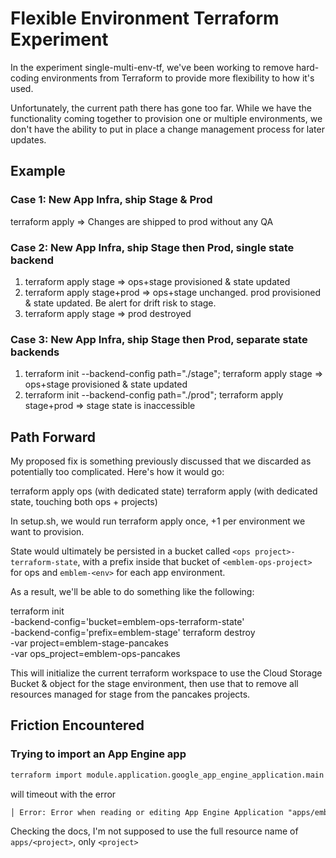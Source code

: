 # Flexible Environment Terraform Experiment

In the experiment single-multi-env-tf, we've been working to remove hard-coding environments from Terraform to provide more flexibility to how it's used.

Unfortunately, the current path there has gone too far. While we have the functionality coming together to provision one or multiple environments, we don't have the ability to put in place a change management process for later updates.

## Example

### Case 1: New App Infra, ship Stage & Prod

terraform apply => Changes are shipped to prod without any QA

### Case 2: New App Infra, ship Stage then Prod, single state backend

1. terraform apply stage => ops+stage provisioned & state updated
2. terraform apply stage+prod => ops+stage unchanged. prod provisioned & state updated. Be alert for drift risk to stage.
3. terraform apply stage => prod destroyed

### Case 3: New App Infra, ship Stage then Prod, separate state backends

1. terraform init --backend-config path="./stage"; terraform apply stage => ops+stage provisioned & state updated
2. terraform init --backend-config path="./prod"; terraform apply stage+prod => stage state is inaccessible

## Path Forward

My proposed fix is something previously discussed that we discarded as potentially too complicated. Here's how it would go:

terraform apply ops (with dedicated state)
terraform apply <env> (with dedicated <env> state, touching both ops + <env> projects)

In setup.sh, we would run terraform apply once, +1 per environment we want to provision.

State would ultimately be persisted in a bucket called `<ops project>-terraform-state`, with a prefix inside that bucket of `<emblem-ops-project>` for ops and `emblem-<env>` for each app environment.

As a result, we'll be able to do something like the following:

terraform init \
  -backend-config='bucket=emblem-ops-terraform-state' \
  -backend-config='prefix=emblem-stage'
terraform destroy \
  -var project=emblem-stage-pancakes \
  -var ops_project=emblem-ops-pancakes

This will initialize the current terraform workspace to use the Cloud Storage Bucket & object for the stage environment, then use that to remove all resources managed for stage from the pancakes projects.

## Friction Encountered

### Trying to import an App Engine app

```sh
terraform import module.application.google_app_engine_application.main  apps/emblem-stage-adamross6
```

will timeout with the error

```txt
│ Error: Error when reading or editing App Engine Application "apps/emblem-stage-adamross6": googleapi: Error 500: Internal error encountered., backendError
```

Checking the docs, I'm not supposed to use the full resource name of `apps/<project>`, only `<project>`